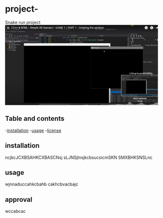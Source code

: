  # project-
Snake run project
![image alt](https://github.com/madhav-p-11/project-/blob/main/Screenshot%202025-01-25%20194536.png)
## Table and contents
-[installation](#installation)
-[usage](#usage)
-[license](#aprroval)
## installation
ncjkcJCXBSAHKCXBASCNsj
sLJNSjlnsjkcbsucsicmSKN
SMXBHKSNSLnc
## usage
wjnnaduccahkcbahb
cakhcbvacbajc
## approval
wccabcac
